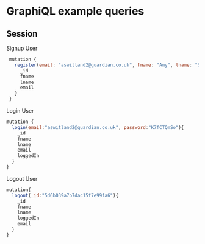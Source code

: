 # GraphiQL example queries

## Session 

Signup User
```js
 mutation {
   register(email: "aswitland2@guardian.co.uk", fname: "Amy", lname: "Switland", password: "K7fCTQmSo", password2: "K7fCTQmSo") {
     _id
     fname
     lname
     email
   }
 }
```

Login User
```js
mutation {
  login(email:"aswitland2@guardian.co.uk", password:"K7fCTQmSo"){
    _id
    fname
    lname
    email
    loggedIn
  }
}
```

Logout User
```js
mutation{
  logout(_id:"5d6b039a7b7dac15f7e99fa6"){
    _id
    fname
    lname
    loggedIn
    email
  }
}
```